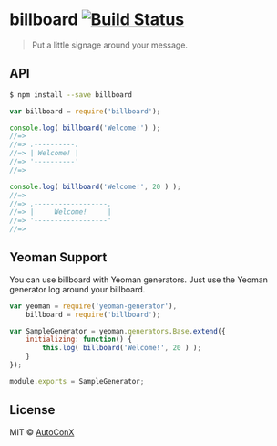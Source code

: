 # billboard [![Build Status](https://travis-ci.org/AutoConX/billboard.svg?branch=master)](https://travis-ci.org/AutoConX/billboard)

> Put a little signage around your message.


## API

```sh
$ npm install --save billboard
```

```js
var billboard = require('billboard');

console.log( billboard('Welcome!') );
//=>
//=> .----------.
//=> | Welcome! |
//=> '----------'
//=>

console.log( billboard('Welcome!', 20 ) );
//=>
//=> .------------------.
//=> |     Welcome!     |
//=> '------------------'
//=>
```


## Yeoman Support

You can use billboard with Yeoman generators. Just use the Yeoman generator log around your billboard.

```js
var yeoman = require('yeoman-generator'),
    billboard = require('billboard');

var SampleGenerator = yeoman.generators.Base.extend({
    initializing: function() {
        this.log( billboard('Welcome!', 20 ) );
    }
});

module.exports = SampleGenerator;
```


## License

MIT © [AutoConX](http://www.autoconx.com)
